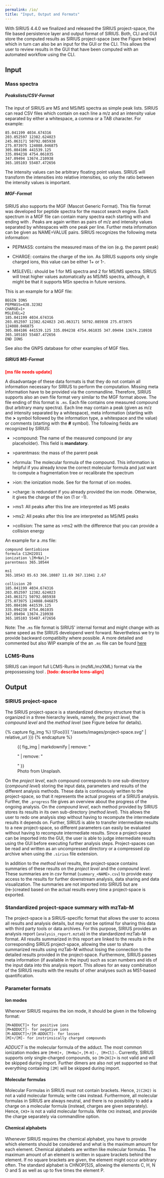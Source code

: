 ```yaml
---
permalink: /io/
title: "Input, Output and Formats"
---
```


With SIRIUS 4.4.0 we finalized and released the SIRIUS project-space,
the file based persistence layer and output format of SIRIUS. Both, CLI
and GUI store the computed results as SIRIUS project-space (see the
Figure below) which in turn can also be an input for the GUI or the CLI.
This allows the user to review results in the GUI that have been
computed with an automated workflow using the CLI.

## Input

### Mass spectra

##### Peakslists/CSV-Format

The input of SIRIUS are MS and MS/MS spectra as simple peak lists.
SIRIUS can read CSV files which contain on each line a m/z and an
intensity value separated by either a whitespace, a comma or a TAB
character. For example:

```
85.041199 4034.674316 
203.052597 12382.624023 
245.063171 50792.085938
275.073975 124088.046875 
305.084106 441539.125 
335.094238 4754.061035
347.09494 13674.210938 
365.105103 55487.472656
```
The intensity values can be arbitrary floating point values. SIRIUS will
transform the intensities into relative intensities, so only the ratio
between the intensity values is important.

##### MGF-Format

SIRIUS also supports the MGF (Mascot Generic Format). This file format
was developed for peptide spectra for the mascot search engine. Each
spectrum in a MGF file can contain many spectra each starting with and
ending with . Peaks are again written as pairs of m/z and intensity
values separated by whitespaces with one peak per line. Further meta
information can be given as NAME=VALUE pairs. SIRIUS recognizes the
following meta information:

  - PEPMASS: contains the measured mass of the ion (e.g. the parent
    peak)

  - CHARGE: contains the charge of the ion. As SIRIUS supports only
    single charged ions, this value can be either 1+ or 1-.

  - MSLEVEL: should be 1 for MS spectra and 2 for MS/MS spectra. SIRIUS
    will treat higher values automatically as MS/MS spectra, although,
    it might be that it supports MSn spectra in future versions.

This is an example for a MGF file:

```
BEGIN IONS 
PEPMASS=438.32382 
CHARGE=1+ 
MSLEVEL=2 
185.041199 4034.674316
203.052597 12382.624023 245.063171 50792.085938 275.073975 124088.046875
305.084106 441539.125 335.094238 4754.061035 347.09494 13674.210938
365.105103 55487.472656 
END IONS
```
See also the GNPS database for other examples of MGF files.

##### SIRIUS MS-Format

<span>**<span style="color: red">\[ms file needs
update\]</span>**</span> 

A disadvantage of these data formats is that
they do not contain all information necessary for SIRIUS to perform the
computation. Missing meta information have to be provided via the
commandline. Therefore, SIRIUS supports also an own file format very
similar to the MGF format above. The file ending of this format is `.ms`.
Each file contains one measured compound (but arbitrary many spectra).
Each line may contain a peak (given as m/z and intensity separated by a
whitespace), meta information (starting with the **\>** symbol followed
by the information type, a whitespace and the value) or comments
(starting with the **\#** symbol). The following fields are recognized
by SIRIUS:


  - \>compound: The name of the measured compound (or any placeholder).
    This field is **mandatory**.

  - \>parentmass: the mass of the parent peak

  - \>formula: The molecular formula of the compound. This information
    is helpful if you already know the correct molecular formula and
    just want to compute a fragmentation tree or recalibrate the
    spectrum

  - \>ion: the ionization mode. See for the format of ion modes.

  - \>charge: is redundant if you already provided the ion mode.
    Otherwise, it gives the charge of the ion (1 or -1).

  - \>ms1: All peaks after this line are interpreted as MS peaks

  - \>ms2: All peaks after this line are interpreted as MS/MS peaks

  - \>collision: The same as \>ms2 with the difference that you can
    provide a collision energy

An example for a .ms file:
```
compound Gentiobiose
formula C12H22O11 
ionization \[M+Na\]+ 
parentmass 365.10544

ms1 
365.10543 85.63 366.10887 11.69 367.11041 2.67

collision 20 
185.041199 4034.674316 
203.052597 12382.624023 
245.063171 50792.085938 
275.073975 124088.046875 
305.084106 441539.125 
335.094238 4754.061035 
347.09494 13674.210938 
365.105103 55487.472656
```
Note: The `.ms` file format is SIRIUS' internal format and might change with as same speed as the SIRIUS
developend went forward. Nevertheless we try to provide backward compatibilty where possible.
A more detailed and commented but also WIP example of the an `.ms` file can be found [here](ms-file.md)   


### LCMS-Runs

SIRIUS can import full LCMS-Runs in (mzML/mzXML) format via the
prepossessing tool . 
<span>**<span style="color: red">\[todo: describe lcms-align\]</span>**</span>

## Output

### SIRIUS project-space

The SIRIUS project-space is a standardized directory structure that is
organized in a three hierarchy levels, namely, the *project level*, the
*compound level* and the *method level* (see Figure below for details).

{% capture fig_img %}
![Foo]({{ "/assets/images/project-space.svg" | relative_url }})
{% endcapture %}

<figure>
  {{ fig_img | markdownify | remove: "<p>" | remove: "</p>" }}
  <figcaption>Photo from Unsplash.</figcaption>
</figure>


On the *project level*, each compound corresponds to one sub-directory
(*compound level*) storing the input data, parameters and results of the
different analysis methods. These data is continuously written to the
project-space, so that it represents the actual progress of a SIRIUS
analysis. Further, the `.progress` file gives an overview about the
progress of the ongoing analysis. On the *compound level*, each method
provided by SIRIUS stores its results in its own sub-directory (*method
level*). This allows the user to redo one analysis step without having
to recompute the intermediate results it depends on. Further, SIRIUS is
able to transfer intermediate results to a new project-space, so
different parameters can easily be evaluated without having to recompute
intermediate results. Since a project-space can be imported into the
GUI, the user is able to judge intermediate results using the GUI before
executing further analysis steps. Project-spaces can be read and written
as an uncompressed directory or a compressed zip archive when using the
`.sirius` file extension.

In addition to the *method level* results, the project-space contains
summaries of these results on the *project level* and the *compound
level*. These summaries are in *csv* format (`summary_<NAME>.csv`) to
provide easy access to the results for further downstream analysis, data
sharing and data visualization. The summaries are not imported into
SIRIUS but are (re-)created based on the actual results every time a
project-space is exported.

### Standardized project-space summary with mzTab-M

The project-space is a SIRIUS-specific format that allows the user to
access all results and analysis details, but may not be optimal for
sharing this data with third party tools or data archives. For this
purpose, SIRIUS provides an analysis report (`analysis_report.mztab`) in
the standardized mzTab-M format. All results summarized in this report
are linked to the results in the corresponding SIRIUS project-space,
allowing the user to share summarized results using mzTab-M without
losing the connection to the detailed results provided in the
project-space. Furthermore, SIRIUS passes meta information (if available in the input) 
such as scan numbers and ids of the input data into this analysis report. This allows
for an easy combination of the SIRIUS results with the results of other
analyses such as MS1-based quantification.

### Parameter formats

#### Ion modes

Whenever SIRIUS requires the ion mode, it should be given in the
following format:

```
[M+ADDUCT]+ for positive ions
[M+ADDUCT]- for negative ions
[M-ADDUCT]+/[M-ADDUCT]- for losses 
[M]+/[M]- for instrinsically charged compounds
```

*ADDUCT* is the molecular formula of the adduct. The most common
ionization modes are `[M+H]+, [M+Na]+,[M-H]-, [M+Cl]-`. 
Currently, SIRIUS supports only single-charged compounds, so `[M+2H]2+` 
is not valid and will be skipped during import. Further dimers are also not yet
supported so that everything containing `[2M]` will be skipped during import.

#### Molecular formulas

Molecular Formulas in SIRIUS must not contain brackets. Hence, `2(C2H2)` is not a
valid molecular formula; write `C4H4` instead. Furthermore, all molecular
formulas in SIRIUS are always neutral, and there is no possibility to
add a charge on a molecular formula (instead, charges are given
separately). Hence, `CH3+` is not a valid molecular formula. Write `CH3` instead, and
provide the charge separately via commandline option.

#### Chemical alphabets

Whenever SIRIUS requires the chemical alphabet, you have to provide
which elements should be considered and what is the maximum amount for
each element. Chemical alphabets are written like molecular formulas.
The maximum amount of an element is written in square brackets behind
the element. If no square brackets are given, the element might occur
arbitrary often. The standard alphabet is
CHNOP\[5\]S, allowing the elements C, H, N O and S as well as up to five times the element P.

